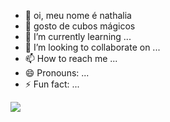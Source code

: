 - 👋 oi, meu nome é nathalia
- 👀 gosto de cubos mágicos 
- 🌱 I’m currently learning ...
- 💞️ I’m looking to collaborate on ...
- 📫 How to reach me ...
- 😄 Pronouns: ...
- ⚡ Fun fact: ...

![](https://media.tenor.com/Z1eYI2fogxAAAAAM/pom-pom-purin.gif)

<!---
n4thizinha/n4thizinha is a ✨ special ✨ repository because its `README.md` (this file) appears on your GitHub profile.
You can click the Preview link to take a look at your changes.
--->
